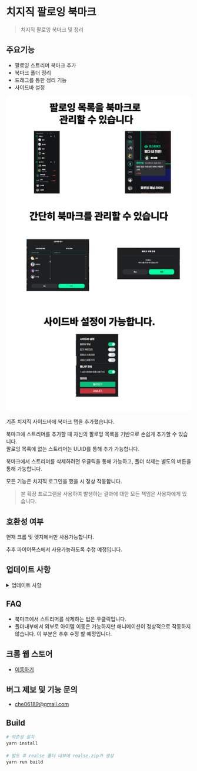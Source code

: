 # 치지직 팔로잉 북마크

> 치지직 팔로잉 북마크 및 정리

## 주요기능

- 팔로잉 스트리머 북마크 추가
- 북마크 폴더 정리
- 드래그를 통한 정리 기능
- 사이드바 설정

![스크린샷 1](./docs/images/1.png)  
![스크린샷 2](./docs/images/2.png)
![스크린샷 3](./docs/images/3.png)

기존 치지직 사이드바에 북마크 탭을 추가했습니다.

북마크에 스트리머를 추가할 때 자신의 팔로잉 목록을 기반으로 손쉽게 추가할 수 있습니다.  
팔로잉 목록에 없는 스트리머는 UUID를 통해 추가 가능합니다.

북마크에서 스트리머를 삭제하려면 우클릭을 통해 가능하고, 폴더 삭제는 별도의 버튼을 통해 가능합니다.

모든 기능은 치지직 로그인을 했을 시 정상 작동합니다.

> 본 확장 프로그램을 사용하여 발생하는 결과에 대한 모든 책임은 사용자에게 있습니다.

## 호환성 여부

현재 크롬 및 엣지에서만 사용가능합니다.

추후 파이어폭스에서 사용가능하도록 수정 예정입니다.

## 업데이트 사항

<details>
<summary>
업데이트 사항
</summary>

- 1.1.0 : 밝은테마 모드에서도 정상적으로 보이도록 수정했습니다.
- 1.2.0 : 넓은 화면 또는 전체화면 전환 후 복귀 시 북마크 UI가 사라지던 문제를 수정했습니다.
- 1.2.1 : 북마크 간 간격 조절 및 자잘한 불편사항 개선
- 1.3.0 : 미리보기 지원
- 1.3.1 : 설정 팝업 창에 미리보기 설정 추가
- 1.3.2 :
  - 추가
    - 북마크 우클릭 시 새 탭으로 이동하기 기능 추가
    - 1분마다 live-status 자동 갱신
  - 개선
    - 북마크 추가 모달 ui/ux 개선
- 1.3.3 : 예정사항 -> live 중인 스트리머를 우선적으로 정렬시켜 보여주는 기능

</details>

## FAQ

- 북마크에서 스트리머를 삭제하는 법은 우클릭입니다.
- 폴더내부에서 외부로 아이템 이동은 가능하지만 애니메이션이 정상적으로 작동하지 않습니다. 이 부분은 추후 수정 할 예정입니다.

## 크롬 웹 스토어

- [이동하기](https://chromewebstore.google.com/detail/%EC%B9%98%EC%A7%80%EC%A7%81-%ED%8C%94%EB%A1%9C%EC%9E%89-%EB%B6%81%EB%A7%88%ED%81%AC/nbnlaahmoodclieojdkinbajaobplhjg?hl=ko&utm_source=ext_sidebar)

## 버그 제보 및 기능 문의

- che06189@gmail.com

## Build

```bash
# 의존성 설치
yarn install

# 빌드 후 realse 폴더 내부에 realse.zip가 생성
yarn run build
```
